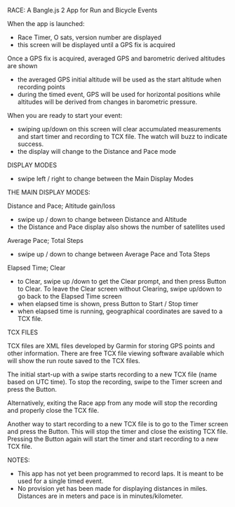 RACE: A Bangle.js 2 App for Run and Bicycle Events


When the app is launched:
- Race Timer, O sats, version number are displayed
- this screen will be displayed until a GPS fix is acquired

Once a GPS fix is acquired, averaged GPS and barometric derived altitudes are shown
- the averaged GPS initial altitude will be used as the start altitude when recording points
- during the timed event, GPS will be used for horizontal positions while altitudes will be derived from changes in barometric pressure.

When you are ready to start your event:
- swiping up/down on this screen will clear accumulated measurements and start timer and recording to TCX file. The watch will buzz to indicate success.
- the display will change to the Distance and Pace mode



DISPLAY MODES
- swipe left / right to change between the Main Display Modes


THE MAIN DISPLAY MODES:

Distance and Pace; Altitude gain/loss 
- swipe up / down to change between Distance and Altitude
- the Distance and Pace display also shows the number of satellites used

Average Pace; Total Steps 
- swipe up / down to change between Average Pace and Tota Steps

Elapsed Time; Clear 
- to Clear, swipe up /down to get the Clear prompt, and then press Button to Clear. To leave the Clear screen without Clearing, swipe up/down to go back to the Elapsed Time screen
- when elapsed time is shown, press Button to Start / Stop timer
- when elapsed time is running, geographical coordinates are saved to a TCX file.


TCX FILES

TCX files are XML files developed by Garmin for storing GPS points and other information.  There are free TCX file viewing software available which will show the run route saved to the TCX files. 

The initial start-up with a swipe starts recording to a new TCX file (name based on UTC time).  To stop the recording, swipe to the Timer screen and press the Button. 

Alternatively, exiting the Race app from any mode will stop the recording and properly close the TCX file.

Another way to start recording to a new TCX file is to go to the Timer screen and press the Button.  This will stop the timer and close the existing TCX file.  Pressing the Button again will start the timer and start recording to a new TCX file. 


NOTES:
- This app has not yet been programmed to record laps. It is meant to be used for a single timed event.
- No provision yet has been made for displaying distances in miles. Distances are in meters and pace is in minutes/kilometer.            

